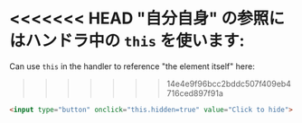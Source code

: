 <<<<<<< HEAD
"自分自身" の参照にはハンドラ中の `this` を使います:
=======
Can use `this` in the handler to reference "the element itself" here:
>>>>>>> 14e4e9f96bcc2bddc507f409eb4716ced897f91a

```html run height=50
<input type="button" onclick="this.hidden=true" value="Click to hide">
```
